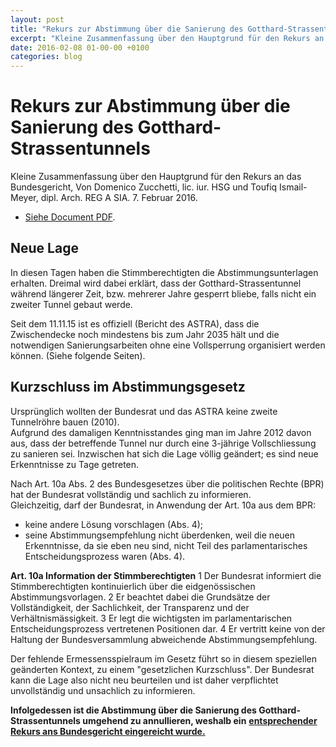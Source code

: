 ```yaml
---
layout: post
title: "Rekurs zur Abstimmung über die Sanierung des Gotthard-Strassentunnels"
excerpt: "Kleine Zusammenfassung über den Hauptgrund für den Rekurs an das Bundesgericht, Von Domenico Zucchetti, lic. iur. HSG und Toufiq Ismail-Meyer, dipl. Arch. REG A SIA. 7. Februar 2016."
date: 2016-02-08 01-00-00 +0100
categories: blog
---
```


# Rekurs zur Abstimmung über die Sanierung des Gotthard-Strassentunnels

Kleine Zusammenfassung über den Hauptgrund für den Rekurs an das Bundesgericht, Von Domenico Zucchetti, lic. iur. HSG und Toufiq Ismail-Meyer, dipl. Arch. REG A SIA. 7\. Februar 2016.

* [Siehe Document PDF](/files/dossiers/gottardo-ricorso/neue%5Flage%5F07-02-2016.pdf).

## Neue Lage

In diesen Tagen haben die Stimmberechtigten die Abstimmungsunterlagen erhalten. Dreimal wird dabei erklärt, dass der Gotthard-Strassentunnel während längerer Zeit, bzw. mehrerer Jahre gesperrt bliebe, falls nicht ein zweiter Tunnel gebaut werde.

Seit dem 11.11.15 ist es offiziell (Bericht des ASTRA), dass die Zwischendecke noch mindestens bis zum Jahr 2035 hält und die notwendigen Sanierungsarbeiten ohne eine Vollsperrung organisiert werden können. (Siehe folgende Seiten).

## Kurzschluss im Abstimmungsgesetz

Ursprünglich wollten der Bundesrat und das ASTRA keine zweite Tunnelröhre bauen (2010).  
 Aufgrund des damaligen Kenntnisstandes ging man im Jahre 2012 davon aus, dass der betreffende Tunnel nur durch eine 3-jährige Vollschliessung zu sanieren sei. Inzwischen hat sich die Lage völlig geändert; es sind neue Erkenntnisse zu Tage getreten.

Nach Art. 10a Abs. 2 des Bundesgesetzes über die politischen Rechte (BPR) hat der Bundesrat vollständig und sachlich zu informieren.  
 Gleichzeitig, darf der Bundesrat, in Anwendung der Art. 10a aus dem BPR:

* keine andere Lösung vorschlagen (Abs. 4);
* seine Abstimmungsempfehlung nicht überdenken, weil die neuen Erkenntnisse, da sie eben neu sind, nicht Teil des parlamentarisches Entscheidungsprozess waren (Abs. 4).


**Art. 10a Information der Stimmberechtigten**
1 Der Bundesrat informiert die Stimmberechtigten kontinuierlich über die eidgenössischen Abstimmungsvorlagen.
2 Er beachtet dabei die Grundsätze der Vollständigkeit, der Sachlichkeit, der Transparenz und der Verhältnismässigkeit.
3 Er legt die wichtigsten im parlamentarischen Entscheidungsprozess vertretenen Positionen dar.
4 Er vertritt keine von der Haltung der Bundesversammlung abweichende Abstimmungsempfehlung.

  
 Der fehlende Ermessensspielraum im Gesetz führt so in diesem speziellen geänderten Kontext, zu einem "gesetzlichen Kurzschluss". Der Bundesrat kann die Lage also nicht neu beurteilen und ist daher verpflichtet unvollständig und unsachlich zu informieren.

**Infolgedessen ist die Abstimmung über die Sanierung des Gotthard-Strassentunnels umgehend zu annullieren, weshalb ein** [**entsprechender Rekurs ans Bundesgericht eingereicht wurde.**](/files/dossiers/gottardo-ricorso/ricorsoTF-votazione%5Fgottardo%5F02-02-2016.pdf)

